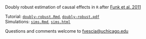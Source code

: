 Doubly robust estimation of causal effects in `R` after [Funk et al. 2011]()

Tutorial: [`doubly-robust.Rmd`](https://github.com/fvescia/doubly-robust/blob/main/doubly-robust.Rmd), [`doubly-robust.pdf`](https://github.com/fvescia/doubly-robust/blob/main/doubly-robust.pdf)  
Simulations: [`sims.Rmd`](https://github.com/fvescia/doubly-robust/blob/main/sims.Rmd), [`sims.html`](https://github.com/fvescia/doubly-robust/blob/main/sims.html)  

Questions and comments welcome to [fvescia@uchicago.edu](mailto:fvescia@uchicago.edu)